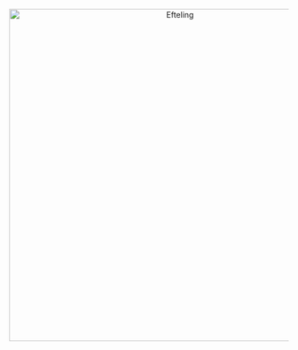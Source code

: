 <p align="center"><a href="https://www.efteling.com" target="_blank"><img src="https://user-images.githubusercontent.com/5904128/200119853-3ac3f039-cbb6-4448-a681-ca8ba7030e99.jpg" alt="Efteling" width="600"></a></p>
